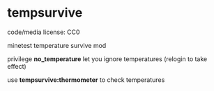 # tempsurvive
code/media license: CC0

minetest temperature survive mod

privilege **no_temperature** let you ignore temperatures (relogin to take effect)

use **tempsurvive:thermometer** to check temperatures
